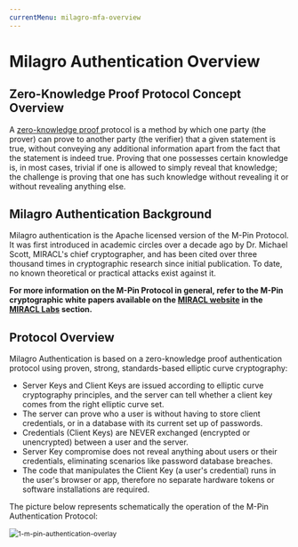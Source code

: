 ```yaml
---
currentMenu: milagro-mfa-overview
---
```


<div id="generated-toc" class="generate_from_h2"></div>

<h1>Milagro Authentication Overview</h1>
<!-- MsoSubtitle -->


## Zero-Knowledge Proof Protocol Concept Overview

A <a href="http://en.wikipedia.org/wiki/Zero-knowledge_proof" target="_blank">zero-knowledge proof </a>protocol is a method by which one party (the prover) can prove to another party (the verifier) that a given statement is true, without conveying any additional information apart from the fact that the statement is indeed true. Proving that one possesses certain knowledge is, in most cases, trivial if one is allowed to simply reveal that knowledge; the challenge is proving that one has such knowledge without revealing it or without revealing anything else.

## Milagro Authentication Background

Milagro authentication is the Apache licensed version of the M-Pin Protocol. It was first introduced in academic circles over a decade ago by Dr. Michael Scott, MIRACL's chief cryptographer, and has been cited over three thousand times in cryptographic research since initial publication. To date, no known theoretical or practical attacks exist against it.

**For more information on the M-Pin Protocol in general, refer to the M-Pin cryptographic white papers available on the <a href="http://www.MIRACL.com/" target="_blank">MIRACL website</a> in the <a href="http://cdn2.hubspot.net/hubfs/230906/miracl/white_papers/MIRACL_M-Pin_ZeroFactor.pdf?t=1454680982288" target="_blank">MIRACL Labs</a> section.**

## Protocol Overview ##

Milagro Authentication is based on a zero-knowledge proof authentication protocol using proven, strong, standards-based elliptic curve cryptography:

- Server Keys and Client Keys are issued according to elliptic curve cryptography principles, and the server can tell whether a client key comes from the right elliptic curve set.
- The server can prove who a user is without having to store client credentials, or in a database with its current set up of passwords.
- Credentials (Client Keys) are NEVER exchanged (encrypted or unencrypted) between a user and the server.
- Server Key compromise does not reveal anything about users or their credentials, eliminating scenarios like password database breaches.
- The code that manipulates the Client Key (a user's credential) runs in the user's browser or app, therefore no separate hardware tokens or software installations are required.

The picture below represents schematically the operation of the M-Pin Authentication Protocol:

<p><img alt="1-m-pin-authentication-overlay" src="http://cdn2.hubspot.net/hub/230906/file-2034175627-jpg/Images-cos/diagrams/1-m-pin-authentication-overlay.jpg" style="font-size: 12px; line-height: 19.2px; margin-right: auto; margin-left: auto; display: block;" /></p>

